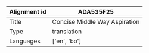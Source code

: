 |Alignment id | ADA535F25
| --- | --- 
|Title | Concise Middle Way Aspiration 
|Type | translation
|Languages | ['en', 'bo']